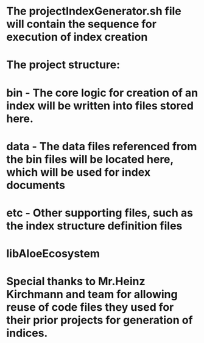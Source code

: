 # The projectIndexGenerator.sh file will contain the sequence for execution of index creation

# The project structure:
# bin - The core logic for creation of an index will be written into files stored here.
# data - The data files referenced from the bin files will be located here, which will be used for index documents
# etc - Other supporting files, such as the index structure definition files
# libAloeEcosystem

# Special thanks to Mr.Heinz Kirchmann and team for allowing reuse of code files they used for their prior projects for generation of indices.